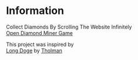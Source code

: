 # Information
Collect Diamonds By Scrolling The Website Infinitely<br>
[Open Diamond Miner Game](https://thenithinbalaji.github.io/Diamond-Miner/)

This project was inspired by <br>
[Long Doge](https://longdogechallenge.com/) by [Tholman](https://github.com/tholman)
 

